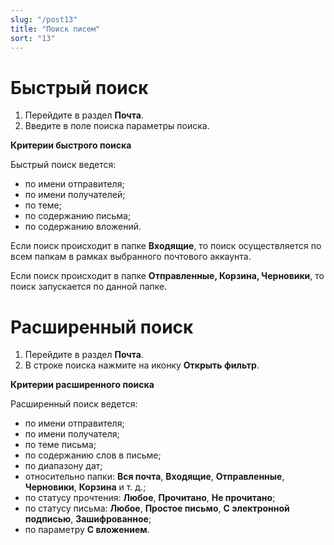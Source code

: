 ```yaml
---
slug: "/post13"
title: "Поиск писем"
sort: "13"
---
```


# Быстрый поиск 

1. Перейдите в раздел **Почта**.
2. Введите в поле поиска параметры поиска.

**Критерии быстрого поиска**

Быстрый поиск ведется:
- по имени отправителя;
- по имени получателей;
- по теме;
- по содержанию письма;
- по содержанию вложений.

Если поиск происходит в папке **Входящие**, то поиск осуществляется по всем папкам в рамках выбранного почтового аккаунта.  

Если поиск происходит в папке **Отправленные, Корзина, Черновики**, то поиск запускается по данной папке.

# Расширенный поиск

1. Перейдите в раздел **Почта**.
2. В строке поиска нажмите на иконку **Открыть фильтр**.

**Критерии расширенного поиска**

Расширенный поиск ведется:
- по имени отправителя;
- по имени получателя;
- по теме письма;
- по содержанию слов в письме;
- по диапазону дат;
- относительно папки: **Вся почта**, **Входящие**, **Отправленные**, **Черновики**, **Корзина** и т. д.;
- по статусу прочтения: **Любое**, **Прочитано**, **Не прочитано**;
- по статусу письма: **Любое**, **Простое письмо**, **С электронной подписью**, **Зашифрованное**;
- по параметру **С вложением**.  
  

